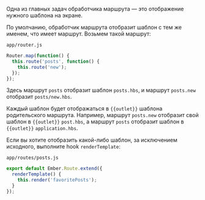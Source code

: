 Одна из главных задач обработчика маршрута — это отображение нужного шаблона на экране.

По умолчанию, обработчик маршрута отобразит шаблон с тем же именем, что имеет маршрут. Возьмем такой маршрут:

`app/router.js`
```js
Router.map(function() {
  this.route('posts', function() {
    this.route('new');
  });
});
```

Здесь маршрут `posts` отобразит шаблон `posts.hbs`, и маршрут `posts.new` отобразит `posts/new.hbs`.

Каждый шаблон будет отображаться в `{{outlet}}` шаблона родительского маршрута. Например, маршрут `posts.new` отобразит свой шаблон в `{{outlet}}` `post.hbs`, а маршрут `posts` отобразит шаблон в `{{outlet}}` `application.hbs`.

Если вы хотите отобразить какой-либо шаблон, за исключением исходного, выполните hook `renderTemplate`:

`app/routes/posts.js`
```js
export default Ember.Route.extend({
  renderTemplate() {
    this.render('favoritePosts');
  }
});
```